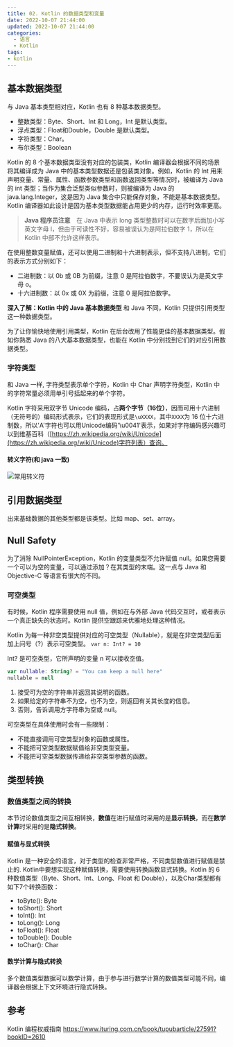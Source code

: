 ```yaml
---
title: 02. Kotlin 的数据类型和变量
date: 2022-10-07 21:44:00
updated: 2022-10-07 21:44:00
categories:
  - 语言
  - Kotlin
tags:
- kotlin
---
```


## 基本数据类型

与 Java 基本类型相对应，Kotlin 也有 8 种基本数据类型。

* 整数类型：Byte、Short、Int 和 Long，Int 是默认类型。
* 浮点类型：Float和Double，Double 是默认类型。
* 字符类型：Char。
* 布尔类型：Boolean

Kotlin 的 8 个基本数据类型没有对应的包装类，Kotlin 编译器会根据不同的场景将其编译成为 Java 中的基本类型数据还是包装类对象。例如，Kotlin 的 Int 用来声明变量、常量、属性、函数参数类型和函数返回类型等情况时，被编译为 Java 的 int 类型；当作为集合泛型类似参数时，则被编译为 Java 的 java.lang.Integer，这是因为 Java 集合中只能保存对象，不能是基本数据类型。Kotlin 编译器如此设计是因为基本类型数据能占用更少的内存，运行时效率更高。

> **Java 程序员注意**　在 Java 中表示 long 类型整数时可以在数字后面加小写英文字母 l，但由于可读性不好，容易被误认为是阿拉伯数字 1，所以在 Kotlin 中部不允许这样表示。

在使用整数变量赋值，还可以使用二进制和十六进制表示，但不支持八进制，它们的表示方式分别如下：

* 二进制数：以 0b 或 0B 为前缀，注意 0 是阿拉伯数字，不要误认为是英文字母 o。
* 十六进制数：以 0x 或 0X 为前缀，注意 0 是阿拉伯数字。

**深入了解：Kotlin 中的 Java 基本数据类型**
和 Java 不同，Kotlin 只提供引用类型这一种数据类型。

为了让你愉快地使用引用类型，Kotlin 在后台改用了性能更佳的基本数据类型。假如你熟悉 Java 的八大基本数据类型，也能在 Kotlin 中分别找到它们的对应引用数据类型。

### 字符类型

和 Java 一样, 字符类型表示单个字符，Kotlin 中 Char 声明字符类型，Kotlin 中的字符常量必须用单引号括起来的单个字符。

Kotlin 字符采用双字节 Unicode 编码，占**两个字节（16位）**，因而可用十六进制（无符号的）编码形式表示，它们的表现形式是`\uXXXX`，其中`XXXX`为 16 位十六进制数，所以'A'字符也可以用Unicode编码'\u0041'表示，如果对字符编码感兴趣可以到维基百科（[https://zh.wikipedia.org/wiki/Unicode](https://zh.wikipedia.org/wiki/Unicode)字符列表）查询。

#### 转义字符(和 java 一致)

![常用转义符](https://upload-images.jianshu.io/upload_images/1662509-bb5c986ace88236d.png?imageMogr2/auto-orient/strip%7CimageView2/2/w/1240)

## 引用数据类型

出来基础数据的其他类型都是该类型。比如 map、set、array。

## Null Safety

为了消除 NullPointerException，Kotlin 的变量类型不允许赋值 null。如果您需要一个可以为空的变量，可以通过添加？在其类型的末端。这一点与 Java 和 Objective-C 等语言有很大的不同。

### 可空类型

有时候，Kotlin 程序需要使用 null 值，例如在与外部 Java 代码交互时，或者表示一个真正缺失的状态时。Kotlin 提供空跟踪来优雅地处理这种情况。

Kotlin 为每一种非空类型提供对应的可空类型（Nullable），就是在非空类型后面加上问号（?）表示可空类型。 `var n: Int? = 10`

Int? 是可空类型，它所声明的变量 n 可以接收空值。

```kt
var nullable: String? = "You can keep a null here"
nullable = null
```

1. 接受可为空的字符串并返回其说明的函数。
2. 如果给定的字符串不为空，也不为空，则返回有关其长度的信息。
3. 否则，告诉调用方字符串为空或 null。

可空类型在具体使用时会有一些限制：

* 不能直接调用可空类型对象的函数或属性。
* 不能把可空类型数据赋值给非空类型变量。
* 不能把可空类型数据传递给非空类型参数的函数。

## 类型转换

### 数值类型之间的转换

本节讨论数值类型之间互相转换，**数值**在进行赋值时采用的是**显示转换**，而在**数学计算**时采用的是**隐式转换**。

#### 赋值与显式转换

Kotlin 是一种安全的语言，对于类型的检查非常严格，不同类型数值进行赋值是禁止的. Kotlin中要想实现这种赋值转换，需要使用转换函数显式转换。Kotlin 的 6 种数值类型（Byte、Short、Int、Long、Float 和 Double），以及Char类型都有如下7个转换函数：

* toByte(): Byte
* toShort(): Short
* toInt(): Int
* toLong(): Long
* toFloat(): Float
* toDouble(): Double
* toChar(): Char

#### 数学计算与隐式转换

多个数值类型数据可以数学计算，由于参与进行数学计算的数值类型可能不同，编译器会根据上下文环境进行隐式转换。

## 参考

Kotlin 编程权威指南
<https://www.ituring.com.cn/book/tupubarticle/27591?bookID=2610>
